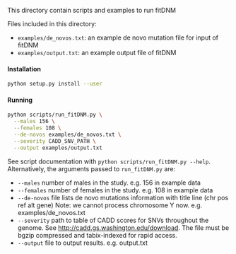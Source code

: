 This directory contain scripts and examples to run fitDNM

Files included in this directory:
 - `examples/de_novos.txt`: an example de novo mutation file for input of fitDNM
 - `examples/output.txt`: an example output file of fitDNM

#### Installation
``` sh
python setup.py install --user
```

#### Running
``` sh
python scripts/run_fitDNM.py \
  --males 156 \
  --females 108 \
  --de-novos examples/de_novos.txt \
  --severity CADD_SNV_PATH \
  --output examples/output.txt
```

See script documentation with `python scripts/run_fitDNM.py --help`. Alternatively,
the arguments passed to `run_fitDNM.py` are:
 - `--males` number of males in the study. e.g. 156 in example data
 - `--females` number of females in the study. e.g. 108 in example data
 - `--de-novos` file lists de novo mutations information with title line
    (chr pos ref alt gene) Note: we cannot process chromosome Y now. e.g.
    examples/de_novos.txt
 - `--severity` path to table of CADD scores for SNVs throughout the genome. See
    http://cadd.gs.washington.edu/download. The file must be bgzip compressed and
    tabix-indexed for rapid access.
 - `--output` file to output results. e.g. output.txt
